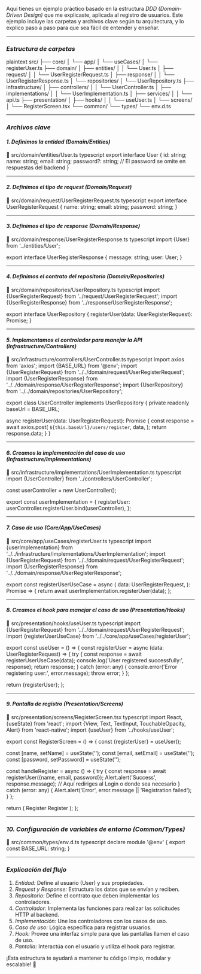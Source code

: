 Aquí tienes un ejemplo práctico basado en la estructura _DDD (Domain-Driven Design)_ que me explicaste, aplicada al registro de usuarios. Este ejemplo incluye las carpetas y archivos clave según tu arquitectura, y lo explico paso a paso para que sea fácil de entender y enseñar.

---

### _Estructura de carpetas_

plaintext
src/
├── core/
│ └── app/
│ └── useCases/
│ └── registerUser.ts
├── domain/
│ ├── entities/
│ │ └── User.ts
│ ├── request/
│ │ └── UserRegisterRequest.ts
│ ├── response/
│ │ └── UserRegisterResponse.ts
│ └── repositories/
│ └── UserRepository.ts
├── infrastructure/
│ ├── controllers/
│ │ └── UserController.ts
│ ├── implementations/
│ │ └── UserImplementation.ts
│ ├── services/
│ │ └── api.ts
├── presentation/
│ ├── hooks/
│ │ └── useUser.ts
│ └── screens/
│ └── RegisterScreen.tsx
└── common/
└── types/
└── env.d.ts

---

### _Archivos clave_

#### _1. Definimos la entidad (Domain/Entities)_

📂 src/domain/entities/User.ts
typescript
export interface User {
id: string;
name: string;
email: string;
password?: string; // El password se omite en respuestas del backend
}

---

#### _2. Definimos el tipo de request (Domain/Request)_

📂 src/domain/request/UserRegisterRequest.ts
typescript
export interface UserRegisterRequest {
name: string;
email: string;
password: string;
}

---

#### _3. Definimos el tipo de response (Domain/Response)_

📂 src/domain/response/UserRegisterResponse.ts
typescript
import {User} from '../entities/User';

export interface UserRegisterResponse {
message: string;
user: User;
}

---

#### _4. Definimos el contrato del repositorio (Domain/Repositories)_

📂 src/domain/repositories/UserRepository.ts
typescript
import {UserRegisterRequest} from '../request/UserRegisterRequest';
import {UserRegisterResponse} from '../response/UserRegisterResponse';

export interface UserRepository {
registerUser(data: UserRegisterRequest): Promise<UserRegisterResponse>;
}

---

#### _5. Implementamos el controlador para manejar la API (Infrastructure/Controllers)_

📂 src/infrastructure/controllers/UserController.ts
typescript
import axios from 'axios';
import {BASE_URL} from '@env';
import {UserRegisterRequest} from '../../domain/request/UserRegisterRequest';
import {UserRegisterResponse} from '../../domain/response/UserRegisterResponse';
import {UserRepository} from '../../domain/repositories/UserRepository';

export class UserController implements UserRepository {
private readonly baseUrl = BASE_URL;

async registerUser(data: UserRegisterRequest): Promise<UserRegisterResponse> {
const response = await axios.post<UserRegisterResponse>(
`${this.baseUrl}/users/register`,
data,
);
return response.data;
}
}

---

#### _6. Creamos la implementación del caso de uso (Infrastructure/Implementations)_

📂 src/infrastructure/implementations/UserImplementation.ts
typescript
import {UserController} from '../controllers/UserController';

const userController = new UserController();

export const userImplementation = {
registerUser: userController.registerUser.bind(userController),
};

---

#### _7. Caso de uso (Core/App/UseCases)_

📂 src/core/app/useCases/registerUser.ts
typescript
import {userImplementation} from '../../infrastructure/implementations/UserImplementation';
import {UserRegisterRequest} from '../../domain/request/UserRegisterRequest';
import {UserRegisterResponse} from '../../domain/response/UserRegisterResponse';

export const registerUserUseCase = async (
data: UserRegisterRequest,
): Promise<UserRegisterResponse> => {
return await userImplementation.registerUser(data);
};

---

#### _8. Creamos el hook para manejar el caso de uso (Presentation/Hooks)_

📂 src/presentation/hooks/useUser.ts
typescript
import {UserRegisterRequest} from '../../domain/request/UserRegisterRequest';
import {registerUserUseCase} from '../../core/app/useCases/registerUser';

export const useUser = () => {
const registerUser = async (data: UserRegisterRequest) => {
try {
const response = await registerUserUseCase(data);
console.log('User registered successfully:', response);
return response;
} catch (error: any) {
console.error('Error registering user:', error.message);
throw error;
}
};

return {registerUser};
};

---

#### _9. Pantalla de registro (Presentation/Screens)_

📂 src/presentation/screens/RegisterScreen.tsx
typescript
import React, {useState} from 'react';
import {View, Text, TextInput, TouchableOpacity, Alert} from 'react-native';
import {useUser} from '../hooks/useUser';

export const RegisterScreen = () => {
const {registerUser} = useUser();

const [name, setName] = useState('');
const [email, setEmail] = useState('');
const [password, setPassword] = useState('');

const handleRegister = async () => {
try {
const response = await registerUser({name, email, password});
Alert.alert('Success', response.message);
// Aquí rediriges al Login o donde sea necesario
} catch (error: any) {
Alert.alert('Error', error.message || 'Registration failed');
}
};

return (
<View>
<Text>Register</Text>
<TextInput placeholder="Name" onChangeText={setName} value={name} />
<TextInput placeholder="Email" onChangeText={setEmail} value={email} />
<TextInput
        placeholder="Password"
        onChangeText={setPassword}
        value={password}
        secureTextEntry
      />
<TouchableOpacity onPress={handleRegister}>
<Text>Register</Text>
</TouchableOpacity>
</View>
);
};

---

### _10. Configuración de variables de entorno (Common/Types)_

📂 src/common/types/env.d.ts
typescript
declare module '@env' {
export const BASE_URL: string;
}

---

### _Explicación del flujo_

1. _Entidad:_ Define al usuario (User) y sus propiedades.
2. _Request y Response:_ Estructura los datos que se envían y reciben.
3. _Repositorio:_ Define el contrato que deben implementar los controladores.
4. _Controlador:_ Implementa las funciones para realizar las solicitudes HTTP al backend.
5. _Implementación:_ Une los controladores con los casos de uso.
6. _Caso de uso:_ Lógica específica para registrar usuarios.
7. _Hook:_ Provee una interfaz simple para que las pantallas llamen el caso de uso.
8. _Pantalla:_ Interactúa con el usuario y utiliza el hook para registrar.

¡Esta estructura te ayudará a mantener tu código limpio, modular y escalable! 🚀
